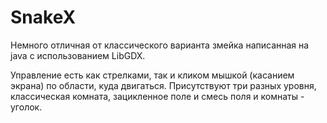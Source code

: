 # SnakeX

Немного отличная от классического варианта змейка написанная на java с использованием LibGDX.

Управление есть как стрелками, так и кликом мышкой (касанием экрана) по области, куда двигаться.
Присутствуют три разных уровня, классическая комната, зацикленное поле и смесь поля и комнаты - уголок. 
